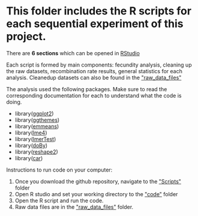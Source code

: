# This folder includes the R scripts for each sequential experiment  of this project.

There are **6 sections** which can be opened in [RStudio](https://rstudio.com/) 

Each script is formed by main components: fecundity analysis, cleaning up the raw datasets, recombination rate results, general statistics for each analysis. Cleanedup datasets can also be found in the ["raw_data_files"](https://github.com/StevisonLab/Peak-Plasticity-Project/tree/master/raw_data_files)

The analysis used the following packages. Make sure to read the corresponding documentation for each to understand what the code is doing.
- library([ggplot2](https://ggplot2.tidyverse.org/))
- library([ggthemes](https://cran.r-project.org/web/packages/ggthemes/ggthemes.pdf))
- library([emmeans](https://cran.r-project.org/web/packages/emmeans/index.html))
- library([lme4](https://cran.r-project.org/web/packages/lme4/lme4.pdf))
- library([lmerTest](https://cran.r-project.org/web/packages/lmerTest/index.html))
- library([doBy](https://cran.r-project.org/web/packages/doBy/doBy.pdf))
- library([reshape2](https://cran.r-project.org/web/packages/reshape2/reshape2.pdf))
- library([car](https://cran.r-project.org/web/packages/car/car.pdf))

Instructions to run code on your computer:
1. Once you download the github repository, navigate to the ["Scripts"](https://github.com/StevisonLab/Peak-Plasticity-Project/tree/master/Scripts) folder
2. Open R studio and set your working directory to the ["code"](https://github.com/StevisonLab/Peak-Plasticity-Project/tree/master/Scripts) folder
3. Open the R script and run the code.
4. Raw data files are in the ["raw_data_files"](https://github.com/StevisonLab/Peak-Plasticity-Project/tree/master/raw_data_files) folder.
